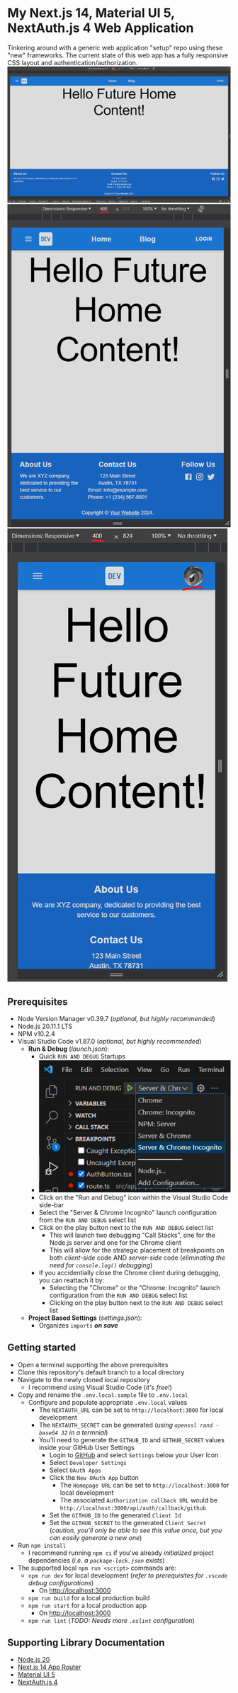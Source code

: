 # My Next.js 14, Material UI 5, NextAuth.js 4 Web Application
Tinkering around with a generic web application "setup" repo using these "new" frameworks. The current state of this web app has a fully responsive CSS layout and authentication/authorization.
![README_image_02.png](https://github.com/jphillips28/my-next-mui-auth-app/blob/main/README_image_02.png?raw=true)
![README_image_03.png](https://github.com/jphillips28/my-next-mui-auth-app/blob/main/README_image_03.png?raw=true)
![README_image_04.png](https://github.com/jphillips28/my-next-mui-auth-app/blob/main/README_image_04.png?raw=true)

## Prerequisites
- Node Version Manager v0.39.7 (_optional, but highly recommended_)
- Node.js 20.11.1 LTS
- NPM v10.2.4
- Visual Studio Code v1.87.0 (_optional, but highly recommended_)
  - **Run & Debug** (_launch.json_): 
    - Quick `RUN AND DEGUG` Startups
    - ![README_image_01.png](https://github.com/jphillips28/my-next-mui-auth-app/blob/main/README_image_01.png?raw=true)
    - Click on the "Run and Debug" icon within the Visual Studio Code side-bar
    - Select the "Server & Chrome Incognito" launch configuration from the `RUN AND DEBUG` select list
    - Click on the play button next to the `RUN AND DEBUG` select list
      - This will launch two debugging "Call Stacks", one for the Node.js server and one for the Chrome client
      - This will allow for the strategic placement of breakpoints on both _client-side_ code AND _server-side_ code (_eliminating the need for `console.log()` debugging_)
    - If you accidentially close the Chrome client during debugging, you can reattach it by:
      - Selecting the "Chrome" or the "Chrome: Incognito" launch configuration from the `RUN AND DEBUG` select list
      - Clicking on the play button next to the `RUN AND DEBUG` select list
  - **Project Based Settings** (_settings.json_):
    - Organizes `imports` ***on save***

## Getting started
- Open a terminal supporting the above prerequisites
- Clone this repository's default branch to a local directory
- Navigate to the newly cloned local repository
  - I recommend using Visual Studio Code (_it's free!_)
- Copy and rename the `.env.local.sample` file to `.env.local`
  - Configure and populate appropriate `.env.local` values
    - The `NEXTAUTH_URL` can be set to `http://localhost:3000` for local development
    - The `NEXTAUTH_SECRET` can be generated (_using `openssl rand -base64 32` in a termnial_)
    - You'll need to generate the `GITHUB_ID` and `GITHUB_SECRET` values inside your GitHub User Settings
      - Login to [GitHub](https://github.com/) and select `Settings` below your User Icon
      - Select `Developer Settings`
      - Select `OAuth Apps`
      - Click the `New OAuth App` button
        - The `Homepage URL` can be set to `http://localhost:3000` for local development
        - The associated `Authorization callback URL` would be `http://localhost:3000/api/auth/callback/github`
      - Set the `GITHUB_ID` to the generated `Client Id`
      - Set the `GITHUB_SECRET` to the generated `Client Secret` (_caution, you'll only be able to see this value once, but you can easily generate a new one_)
- Run `npm install`
  - I recommend running `npm ci` if you've already _initialized_ project dependencies (_i.e. a `package-lock.json` exists_)
- The supported local `npm run <script>` commands are:
  - `npm run dev` for local development (_refer to prerequisites for `.vscode` debug configurations_)
    - On [http://localhost:3000](http://localhost:3000)
  - `npm run build` for a local production build
  - `npm run start` for a local production app
    - On [http://localhost:3000](http://localhost:3000)
  - `npm run lint` (_TODO: Needs more `.eslint` configuration_)

## Supporting Library Documentation
- [Node.js 20](https://nodejs.org/dist/latest-v20.x/docs/api/)
- [Next.js 14 App Router](https://nextjs.org/docs)
- [Material UI 5](https://mui.com/material-ui/getting-started/)
- [NextAuth.js 4](https://next-auth.js.org/getting-started/introduction)
